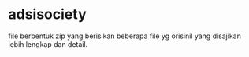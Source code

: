 # adsisociety
 file berbentuk zip yang berisikan beberapa file yg orisinil yang disajikan lebih lengkap dan detail.
